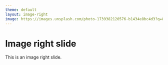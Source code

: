 ```yaml
---
theme: default
layout: image-right
image: https://images.unsplash.com/photo-1739382120576-b1434e8bc4d3?q=80&w=3775&auto=format&fit=crop&ixlib=rb-4.0.3&ixid=M3wxMjA3fDB8MHxwaG90by1wYWdlfHx8fGVufDB8fHx8fA%3D%3D
---
```


# Image right slide

This is an image right slide.
